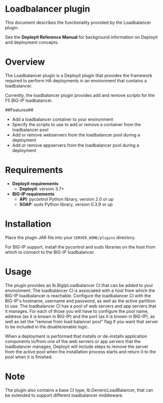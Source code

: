 # Loadbalancer plugin #

This document describes the functionality provided by the Loadbalancer plugin.

See the **Deployit Reference Manual** for background information on Deployit and deployment concepts.

# Overview #

The Loadbalancer plugin is a Deployit plugin that provides the framework required to perform HA deployments in an environment that contains a loadbalancer. 

Currently, the loadbalancer plugin provides add and remove scripts for the F5 BIG-IP loadbalancer.

##Features##

* Add a loadbalancer container to your environment
* Specify the scripts to use to add or remove a container from the loadbalancer pool
* Add or remove webservers from the loadbalancer pool during a deployment
* Add or remove appservers from the loadbalancer pool during a deployment

# Requirements #

* **Deployit requirements**
	* **Deployit**: version 3.7+
* **BIG-IP requirements**
	* **API**: pycontrol Python library, version 2.0 or up
	* **SOAP**: suds Python library, version 0.3.9 or up

# Installation

Place the plugin JAR file into your `SERVER_HOME/plugins` directory.

For BIG-IP support, install the pycontrol and suds libraries on the host from which to connect to the BIG-IP loadbalancer.

# Usage #

The plugin provides an lb.BigIpLoadbalancer CI that can be added to your environment. The loadbalancer CI is associated with a host from which the
BIG-IP loadbalancer is reachable. Configure the loadbalancer CI with the BIG-IP's hostname, username and password, as well as the active partition to use. 
The loadbalancer CI has a pool of web servers and app servers that it manages. For each of those you will have to configure the pool name, address (as it
is known in BIG-IP) and the port (as it is known in BIG-IP), as well as set the "remove from load balancer pool" flag if you want that server to be included
in the disable/enable logic.

When a deployment is performed that installs or de-installs application components to/from one of the web servers or app servers that the loadbalancer
manages, Deployit will include steps to remove the server from the active pool when the installation process starts and return it to the pool when it
is finished.

# Note #

The plugin also contains a base CI type, lb.GenericLoadBalancer, that can be extended to support different loadbalancer middleware.

